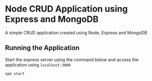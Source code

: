 # Node CRUD Application using Express and MongoDB

A simple CRUD application created using Node, Express and MongoDB

## Running the Application

Start the express server using the command below and access the application using `localhost:3000`

`npm start`